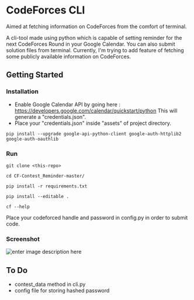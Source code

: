 


# CodeForces CLI
Aimed at fetching information on CodeForces from the comfort of terminal.

A cli-tool made using python which is capable of setting reminder for the next CodeForces Round in your Google Calendar. You can also submit solution files from terminal. Currently, I'm trying to add feature of fetching some publicly available information on CodeForces.


## Getting Started

### Installation

* Enable Google Calendar API by going here : https://developers.google.com/calendar/quickstart/python
This will generate a "credentials.json".
* Place your "credentials.json" inside "assets" of project directory.


```
pip install --upgrade google-api-python-client google-auth-httplib2 google-auth-oauthlib
```


### Run
```
git clone <this-repo>
```
```
cd CF-Contest_Reminder-master/
```
```
pip install -r requirements.txt
```
```
pip install --editable .
```
```
cf --help
```
Place your codeforced handle and password in config.py in order to submit code.

### Screenshot
![enter image description here](https://github.com/satyap54/CF-Contest_Reminder/blob/master/assets/CF-Cli-v2.png?raw=true)
## To Do

 - contest_data method in cli.py
 - config file for storing hashed password
